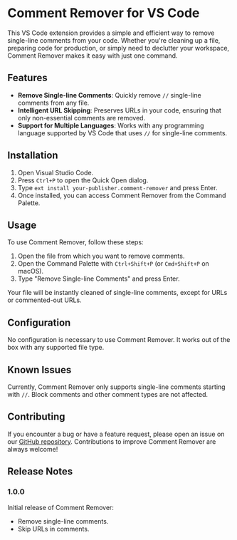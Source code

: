 # Comment Remover for VS Code

This VS Code extension provides a simple and efficient way to remove single-line comments from your code. Whether you're cleaning up a file, preparing code for production, or simply need to declutter your workspace, Comment Remover makes it easy with just one command.

## Features

- **Remove Single-line Comments**: Quickly remove `//` single-line comments from any file.
- **Intelligent URL Skipping**: Preserves URLs in your code, ensuring that only non-essential comments are removed.
- **Support for Multiple Languages**: Works with any programming language supported by VS Code that uses `//` for single-line comments.

## Installation

1. Open Visual Studio Code.
2. Press `Ctrl+P` to open the Quick Open dialog.
3. Type `ext install your-publisher.comment-remover` and press Enter.
4. Once installed, you can access Comment Remover from the Command Palette.

## Usage

To use Comment Remover, follow these steps:

1. Open the file from which you want to remove comments.
2. Open the Command Palette with `Ctrl+Shift+P` (or `Cmd+Shift+P` on macOS).
3. Type "Remove Single-line Comments" and press Enter.

Your file will be instantly cleaned of single-line comments, except for URLs or commented-out URLs.

## Configuration

No configuration is necessary to use Comment Remover. It works out of the box with any supported file type.

## Known Issues

Currently, Comment Remover only supports single-line comments starting with `//`. Block comments and other comment types are not affected.

## Contributing

If you encounter a bug or have a feature request, please open an issue on our [GitHub repository](#). Contributions to improve Comment Remover are always welcome!

## Release Notes

### 1.0.0

Initial release of Comment Remover:
- Remove single-line comments.
- Skip URLs in comments.
